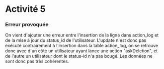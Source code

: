 # Activité 5

### Erreur provoquée

On vient d'ajouter une erreur entre l'insertion de la ligne dans action_log et de la mise à jour du status_id de l'utilisateur. L'update n'est donc pas exécuté contrairement à l'insertion dans la table action_log, on se retrouve donc avec d'un côté un utilisateur ayant lance une action "askDeletion", et de l'autre un utilisateur dont le status-id n'a pas bougé. Les données ne sont donc pas très cohérentes.